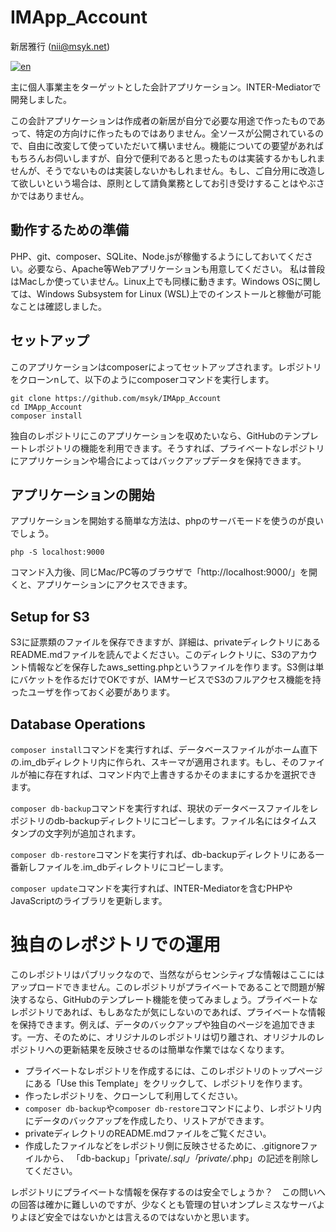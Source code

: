 # IMApp_Account

新居雅行 (nii@msyk.net)

[![en](https://img.shields.io/badge/lang-en-red.svg)](https://github.com/msyk/IMApp_Account/blob/master/README.en.md)

主に個人事業主をターゲットとした会計アプリケーション。INTER-Mediatorで開発しました。

この会計アプリケーションは作成者の新居が自分で必要な用途で作ったものであって、特定の方向けに作ったものではありません。全ソースが公開されているので、自由に改変して使っていただいて構いません。機能についての要望があればもちろんお伺いしますが、自分で便利であると思ったものは実装するかもしれませんが、そうでないものは実装しないかもしれません。もし、ご自分用に改造して欲しいという場合は、原則として請負業務としてお引き受けすることはやぶさかではありません。

## 動作するための準備
PHP、git、composer、SQLite、Node.jsが稼働するようにしておいてください。必要なら、Apache等Webアプリケーションも用意してください。
私は普段はMacしか使っていません。Linux上でも同様に動きます。Windows OSに関しては、Windows Subsystem for Linux (WSL)上でのインストールと稼働が可能なことは確認しました。

## セットアップ
このアプリケーションはcomposerによってセットアップされます。レポジトリをクローンnして、以下のようにcomposerコマンドを実行します。
```
git clone https://github.com/msyk/IMApp_Account
cd IMApp_Account
composer install
```
独自のレポジトリにこのアプリケーションを収めたいなら、GitHubのテンプレートレポジトリの機能を利用できます。そうすれば、プライベートなレポジトリにアプリケーションや場合によってはバックアップデータを保持できます。

## アプリケーションの開始
アプリケーションを開始する簡単な方法は、phpのサーバモードを使うのが良いでしょう。
```
php -S localhost:9000
```
コマンド入力後、同じMac/PC等のブラウザで「http://localhost:9000/」を開くと、アプリケーションにアクセスできます。

## Setup for S3

S3に証票類のファイルを保存できますが、詳細は、privateディレクトリにあるREADME.mdファイルを読んでよください。このディレクトリに、S3のアカウント情報などを保存したaws_setting.phpというファイルを作ります。S3側は単にバケットを作るだけでOKですが、IAMサービスでS3のフルアクセス機能を持ったユーザを作っておく必要があります。

## Database Operations

```composer install```コマンドを実行すれば、データベースファイルがホーム直下の.im_dbディレクトリ内に作られ、スキーマが適用されます。もし、そのファイルが袖に存在すれば、コマンド内で上書きするかそのままにするかを選択できます。

```composer db-backup```コマンドを実行すれば、現状のデータベースファイルをレポジトリのdb-backupディレクトリにコピーします。ファイル名にはタイムスタンプの文字列が追加されます。

```composer db-restore```コマンドを実行すれば、db-backupディレクトリにある一番新しファイルを.im_dbディレクトリにコピーします。

```composer update```コマンドを実行すれば、INTER-Mediatorを含むPHPやJavaScriptのライブラリを更新します。

# 独自のレポジトリでの運用

このレポジトリはパブリックなので、当然ながらセンシティブな情報はここにはアップロードできません。このレポジトリがプライベートであることで問題が解決するなら、GitHubのテンプレート機能を使ってみましょう。プライベートなレポジトリであれば、もしあなたが気にしないのであれば、プライベートな情報を保持できます。例えば、データのバックアップや独自のページを追加できます。一方、そのために、オリジナルのレポジトリは切り離され、オリジナルのレポジトリへの更新結果を反映させるのは簡単な作業ではなくなります。

- プライベートなレポジトリを作成するには、このレポジトリのトップページにある「Use this Template」をクリックして、レポジトリを作ります。
- 作ったレポジトリを、クローンして利用してください。
- ```composer db-backup```や```composer db-restore```コマンドにより、レポジトリ内にデータのバックアップを作成したり、リストアができます。
- privateディレクトリのREADME.mdファイルをご覧ください。
- 作成したファイルなどをレポジトリ側に反映させるために、.gitignoreファイルから、 「db-backup」「private/*.sql」「private/*.php」の記述を削除してください。

レポジトリにプライベートな情報を保存するのは安全でしょうか？　この問いへの回答は確かに難しいのですが、少なくとも管理の甘いオンプレミスなサーバよりよほど安全ではないかとは言えるのではないかと思います。
